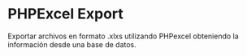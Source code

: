 # PHPExcel Export
 
 Exportar archivos en formato .xlxs utilizando PHPexcel obteniendo la información desde una base de datos.
 
